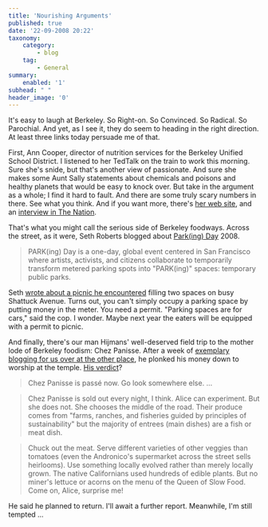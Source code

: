 ```yaml
---
title: 'Nourishing Arguments'
published: true
date: '22-09-2008 20:22'
taxonomy:
    category:
        - blog
    tag:
        - General
summary:
    enabled: '1'
subhead: " "
header_image: '0'
---
```


It's easy to laugh at Berkeley. So Right-on. So Convinced. So Radical. So Parochial. And yet, as I see it, they do seem to heading in the right direction. At least three links today persuade me of that.

First, Ann Cooper, director of nutrition services for the Berkeley Unified School District. I listened to her TedTalk on the train to work this morning. Sure she's snide, but that's another view of passionate. And sure she makes some Aunt Sally statements about chemicals and poisons and healthy planets that would be easy to knock over. But take in the argument as a whole; I find it hard to fault. And there are some truly scary numbers in there. See what you think. And if you want more, there's [her web site](https://www.lunchlessons.org/), and an [interview in The Nation](https://web.archive.org/web/20060831090821/http://www.thenation.com/doc/20060911/lappe).


That's what you might call the serious side of Berkeley foodways. Across the street, as it were, Seth Roberts blogged about [Park(ing) Day](https://web.archive.org/web/20081216123143/http://www.parkingday.org/) 2008.

> PARK(ing) Day is a one-day, global event centered in San Francisco where artists, activists, and citizens collaborate to temporarily transform metered parking spots into "PARK(ing)" spaces: temporary public parks.

Seth [wrote about a picnic he encountered](https://web.archive.org/web/20080925072738/http://www.blog.sethroberts.net/2008/09/19/parking-day-in-berkeley/) filling two spaces on busy Shattuck Avenue. Turns out, you can't simply occupy a parking space by putting money in the meter. You need a permit. "Parking spaces are for cars," said the cop. I wonder. Maybe next year the eaters will be equipped with a permit to picnic.

And finally, there's our man Hijmans' well-deserved field trip to the mother lode of Berkeley foodism: Chez Panisse. After a week of [exemplary blogging for us over at the other place](https://agro.biodiver.se/tag/harlan-ii/), he plonked his money down to worship at the temple. [His verdict](https://agro.biodiver.se/2008/09/harlan-ii-%E2%80%93-field-trip/)?

> Chez Panisse is passé now. Go look somewhere else. ...

> Chez Panisse is sold out every night, I think. Alice can experiment. But she does not. She chooses the middle of the road. Their produce comes from "farms, ranches, and fisheries guided by principles of sustainability" but the majority of entrees (main dishes) are a fish or meat dish.

> Chuck out the meat. Serve different varieties of other veggies than tomatoes (even the Andronico's supermarket across the street sells heirlooms). Use something locally evolved rather than merely locally grown. The native Californians used hundreds of edible plants. But no miner's lettuce or acorns on the menu of the Queen of Slow Food.  Come on, Alice, surprise me!

He said he planned to return. I'll await a further report. Meanwhile, I'm still tempted ...
